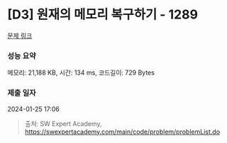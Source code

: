 # [D3] 원재의 메모리 복구하기 - 1289 

[문제 링크](https://swexpertacademy.com/main/code/problem/problemDetail.do?contestProbId=AV19AcoKI9sCFAZN) 

### 성능 요약

메모리: 21,188 KB, 시간: 134 ms, 코드길이: 729 Bytes

### 제출 일자

2024-01-25 17:06



> 출처: SW Expert Academy, https://swexpertacademy.com/main/code/problem/problemList.do